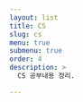 ```yaml
---
layout: list
title: CS
slug: cs
menu: true
submenu: true
order: 4
description: >
  CS 공부내용 정리.

---
```

